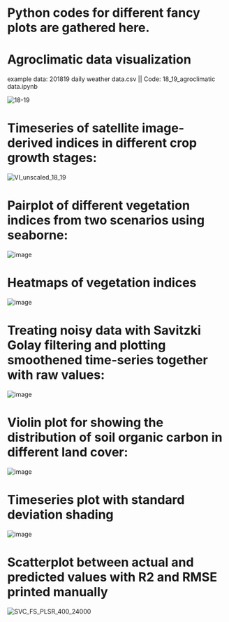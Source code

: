 # Python codes for different fancy plots are gathered here.

# Agroclimatic data visualization

example data: 201819 daily weather data.csv || 
Code: 18_19_agroclimatic data.ipynb

![18-19](https://github.com/AshfakMahmud/PythonViz/assets/132434043/2f074bce-284f-4412-be81-96df050ee8a3)

# Timeseries of satellite image-derived indices in different crop growth stages:
![VI_unscaled_18_19](https://github.com/AshfakMahmud/PythonViz/assets/132434043/7ba31129-9ade-4a1e-bb28-98601fe67949)



# Pairplot of different vegetation indices from two scenarios using seaborne:

![image](https://github.com/AshfakMahmud/PythonViz/assets/132434043/70ad5470-43eb-4c52-b979-24eace8bf0f9)

# Heatmaps of vegetation indices

![image](https://github.com/AshfakMahmud/PythonViz/assets/132434043/6fcdaf9d-6000-4e37-a17f-d32c28e250db)

# Treating noisy data with Savitzki Golay filtering and plotting smoothened time-series together with raw values:

![image](https://github.com/AshfakMahmud/PythonViz/assets/132434043/99f6969b-ea3a-4b42-8025-6393c9c918ac)

# Violin plot for showing the distribution of soil organic carbon in different land cover:

![image](https://github.com/AshfakMahmud/PythonViz/assets/132434043/31ccaf1c-aee5-45b4-8264-7148800bb525)

# Timeseries plot with standard deviation shading 

![image](https://github.com/AshfakMahmud/PythonViz/assets/132434043/da96af36-785d-4f6e-9536-5fcf76db5215)

# Scatterplot between actual and predicted values with R2 and RMSE printed manually
![SVC_FS_PLSR_400_24000](https://github.com/AshfakMahmud/PythonViz/assets/132434043/2de9d940-a7dc-4eb2-80e1-9d145a4f2e28)

